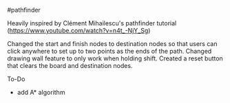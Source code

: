 #pathfinder

Heavily inspired by Clément Mihailescu's pathfinder tutorial (https://www.youtube.com/watch?v=n4t_-NjY_Sg)

Changed the start and finish nodes to destination nodes so that users can click anywhere to set up to two points as the ends of the path.
Changed drawing wall feature to only work when holding shift.
Created a reset button that clears the board and destination nodes.

To-Do

- add A* algorithm
